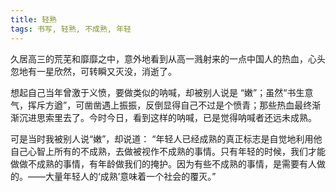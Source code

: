 ```yaml
---
title: 轻熟
tags: 书写, 轻熟, 不成熟, 年轻
---
```



久居高三的荒芜和靡靡之中，意外地看到从高一溅射来的一点中国人的热血，心头忽地有一星欣然，可转瞬又灭没，消逝了。

想起自己当年曾激于义愤，要做类似的呐喊，却被别人说是 “嫩”；虽然“书生意气，挥斥方遒”，可凿凿遇上振振，反倒显得自己不过是个愤青；那些热血最终渐渐沉进思索里去了。今时今日，看到这样的呐喊，已是觉得呐喊者还远未成熟。

可是当时我被别人说“嫩”，却说道： “年轻人已经成熟的真正标志是自觉地利用他自己心智上所有的不成熟，去做被视作不成熟的事情。只有年轻的时候，我们才能做做不成熟的事情，有年龄做我们的掩护。因为有些不成熟的事情，是需要有人做的。——大量年轻人的‘成熟’意味着一个社会的覆灭。”

